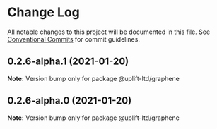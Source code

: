 # Change Log

All notable changes to this project will be documented in this file.
See [Conventional Commits](https://conventionalcommits.org) for commit guidelines.

## 0.2.6-alpha.1 (2021-01-20)

**Note:** Version bump only for package @uplift-ltd/graphene





## 0.2.6-alpha.0 (2021-01-20)

**Note:** Version bump only for package @uplift-ltd/graphene
